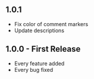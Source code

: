 ## 1.0.1
* Fix color of comment markers
* Update descriptions

## 1.0.0 - First Release
* Every feature added
* Every bug fixed
